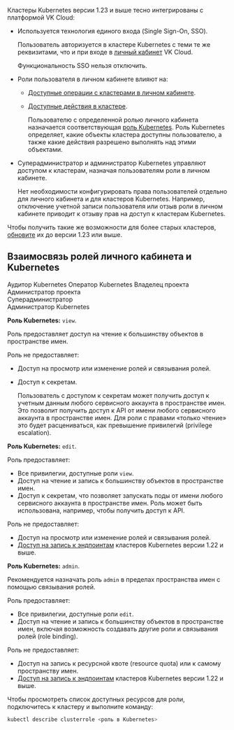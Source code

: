 Кластеры Kubernetes версии 1.23 и выше тесно интегрированы с платформой VK Cloud:

- Используется технология единого входа (Single Sign-On, SSO).

  Пользователь авторизуется в кластере Kubernetes с теми те же реквизитами, что и при входе в [личный кабинет](../../../../additionals/account) VK Cloud.

  Функциональность SSO нельзя отключить.

- Роли пользователя в личном кабинете влияют на:

  - [Доступные операции с кластерами в личном кабинете](../../../../additionals/account/concepts/rolesandpermissions#matrica-roley-dlya-servisa-konteynerov).
  - [Доступные действия в кластере](#vzaimosvyaz-roley-lichnogo-kabineta-i-kubernetes).

    Пользователю с определенной ролью личного кабинета назначается соответствующая [роль Kubernetes](https://kubernetes.io/docs/reference/access-authn-authz/rbac/#user-facing-roles). Роль Kubernetes определяет, какие объекты кластера доступны пользователю, а также какие действия разрешено выполнять над этими объектами.

- Суперадминистратор и администратор Kubernetes управляют доступом к кластерам, назначая пользователям роли в личном кабинете.

  Нет необходимости конфигурировать права пользователей отдельно для личного кабинета и для кластеров Kubernetes. Например, отключение учетной записи пользователя или отзыв роли в личном кабинете приводит к отзыву прав на доступ к кластерам Kubernetes.

<info>

Чтобы получить такие же возможности для более старых кластеров, [обновите](../../operations/update) их до версии 1.23 или выше.

</info>

## Взаимосвязь ролей личного кабинета и Kubernetes

<tabs>
<tablist>
<tab>Аудитор Kubernetes</tab>
<tab>Оператор Kubernetes</tab>
<tab>Владелец проекта<br>Администратор проекта<br>Суперадминистратор<br>Администратор Kubernetes</tab>
</tablist>
<tabpanel>

**Роль Kubernetes:** `view`.

Роль предоставляет доступ на чтение к большинству объектов в пространстве имен.

Роль не предоставляет:

- Доступ на просмотр или изменение ролей и связывания ролей.
- Доступ к секретам.
  
  Пользователь с доступом к секретам может получить доступ к учетным данным любого сервисного аккаунта в пространстве имен. Это позволит получить доступ к API от имени любого сервисного аккаунта в пространстве имен. Для роли с правами «только чтение» это будет расцениваться, как превышение привилегий (privilege escalation).

</tabpanel>
<tabpanel>

**Роль Kubernetes:** `edit`.

Роль предоставляет:

- Все привилегии, доступные роли `view`.
- Доступ на чтение и запись к большинству объектов в пространстве имен.
- Доступ к секретам, что позволяет запускать поды от имени любого сервисного аккаунта в пространстве имен. Роль может быть использована, например, чтобы получить доступ к API.

Роль не предоставляет:

- Доступ на просмотр или изменение ролей и связывания ролей.
- [Доступ на запись к эндпоинтам](https://kubernetes.io/docs/reference/access-authn-authz/rbac/#write-access-for-endpoints) кластеров Kubernetes версии 1.22 и выше.

</tabpanel>
<tabpanel>

**Роль Kubernetes:** `admin`.

Рекомендуется назначать роль `admin` в пределах пространства имен с помощью связывания ролей.

Роль предоставляет:

- Все привилегии, доступные роли `edit`.
- Доступ на чтение и запись к большинству объектов в пространстве имен, включая возможность создавать другие роли и связывания ролей (role binding).

Роль не предоставляет:

- Доступ на запись к ресурсной квоте (resource quota) или к самому пространству имен.
- [Доступ на запись к эндпоинтам](https://kubernetes.io/docs/reference/access-authn-authz/rbac/#write-access-for-endpoints) кластеров Kubernetes версии 1.22 и выше.

</tabpanel>
</tabs>

Чтобы просмотреть список доступных ресурсов для роли, подключитесь к кластеру и выполните команду:

```bash
kubectl describe clusterrole <роль в Kubernetes>
```
